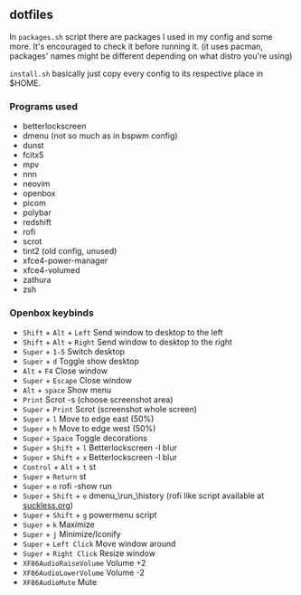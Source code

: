 ## dotfiles

In `packages.sh` script there are packages I used in my config and some more. It's encouraged to check it before running it. (it uses pacman, packages' names might be different depending on what distro you're using)

`install.sh` basically just copy every config to its respective place in $HOME.

### Programs used

- betterlockscreen
- dmenu (not so much as in bspwm config)
- dunst
- fcitx5
- mpv
- nnn
- neovim
- openbox
- picom
- polybar
- redshift
- rofi
- scrot
- tint2 (old config, unused)
- xfce4-power-manager
- xfce4-volumed
- zathura
- zsh

### Openbox keybinds

- `Shift` + `Alt` + `Left` Send window to desktop to the left
- `Shift` + `Alt` + `Right` Send window to desktop to the right
- `Super` + `1-5` Switch desktop
- `Super` + `d` Toggle show desktop
- `Alt` + `F4` Close window
- `Super` + `Escape` Close window
- `Alt` + `space` Show menu
- `Print` Scrot -s (choose screenshot area)
- `Super` + `Print` Scrot (screenshot whole screen)
- `Super` + `l` Move to edge east (50%)
- `Super` + `h` Move to edge west (50%)
- `Super` + `Space` Toggle decorations
- `Super` + `Shift` + `l` Betterlockscreen -l blur
- `Super` + `Shift` + `x` Betterlockscreen -l blur
- `Control` + `Alt` + `t` st
- `Super` + `Return` st
- `Super` + `e` rofi -show run
- `Super` + `Shift` + `e` dmenu_\run_\history (rofi like script available at [suckless.org](https://tools.suckless.org/dmenu/scripts/dmenu_run_with_command_history/))
- `Super` + `Shift` + `g` powermenu script
- `Super` + `k` Maximize
- `Super` + `j` Minimize/Iconify
- `Super` + `Left Click` Move window around
- `Super` + `Right Click` Resize window
- `XF86AudioRaiseVolume` Volume +2
- `XF86AudioLowerVolume` Volume -2
- `XF86AudioMute` Mute

